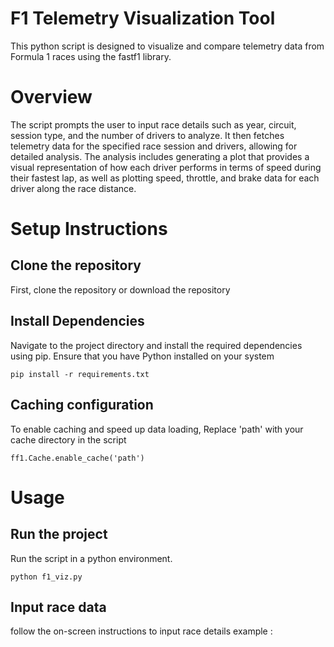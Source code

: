 # F1 Telemetry Visualization Tool
This python script is designed to visualize and compare telemetry data from Formula 1 races using the fastf1 library. 

# Overview
The script prompts the user to input race details such as year, circuit, session type, and the number of drivers to analyze. It then fetches telemetry data for the specified race session and drivers, allowing for detailed analysis. The analysis includes generating a plot that provides a visual representation of how each driver performs in terms of speed during their fastest lap, as well as plotting speed, throttle, and brake data for each driver along the race distance.

# Setup Instructions
## Clone the repository
First, clone the repository or download the repository
## Install Dependencies
Navigate to the project directory and install the required dependencies using pip. Ensure that you have Python installed on your system

```
pip install -r requirements.txt
```

## Caching configuration
To enable caching and speed up data loading, Replace 'path' with your cache directory in the script

```
ff1.Cache.enable_cache('path') 
```

# Usage
## Run the project
Run the script in a python environment.

```
python f1_viz.py
```
## Input race data
follow the on-screen instructions to input race details
example : 

